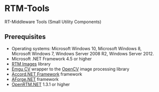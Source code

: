 # RTM-Tools
RT-Middleware Tools (Small Utility Components)

Prerequisites
---------------
* Operating systems: Microsoft Windows 10, Microsoft Windows 8, Microsoft Windows 7, Windows Server 2008 R2, Windows
Server 2012.
* Microsoft .NET Framework 4.5 or higher
* [RTM Images](https://www.nuget.org/packages/RTM.Images/) library 
* [Emgu CV](http://www.emgu.com/) wrapper to the [OpenCV](http://opencv.org/) image processing library
* [Accord.NET Framework](http://accord-framework.net/) framework
* [AForge.NET](http://www.aforgenet.com/) framework
* [OpenRTM.NET](http://www.sec.co.jp/robot/download_rtm.html) 1.3.1 or higher 
